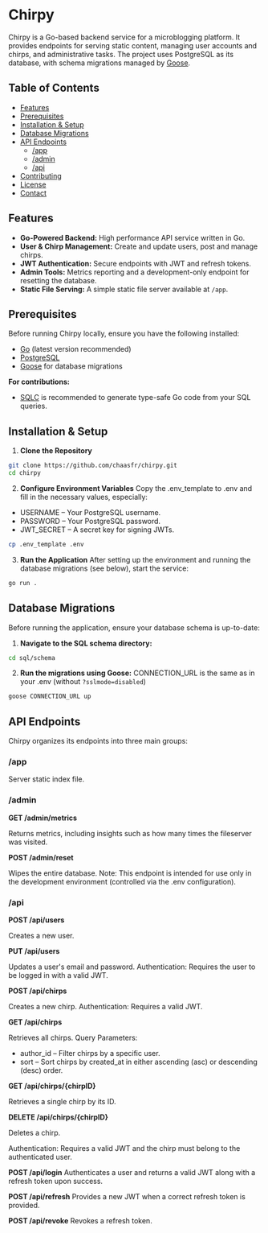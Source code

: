 # Chirpy

Chirpy is a Go-based backend service for a microblogging platform. It provides endpoints for serving static content, managing user accounts and chirps, and administrative tasks. The project uses PostgreSQL as its database, with schema migrations managed by [Goose](https://github.com/pressly/goose).

## Table of Contents

- [Features](#features)
- [Prerequisites](#prerequisites)
- [Installation & Setup](#installation--setup)
- [Database Migrations](#database-migrations)
- [API Endpoints](#api-endpoints)
  - [/app](#app)
  - [/admin](#admin)
  - [/api](#api)
- [Contributing](#contributing)
- [License](#license)
- [Contact](#contact)

## Features

- **Go-Powered Backend:** High performance API service written in Go.
- **User & Chirp Management:** Create and update users, post and manage chirps.
- **JWT Authentication:** Secure endpoints with JWT and refresh tokens.
- **Admin Tools:** Metrics reporting and a development-only endpoint for resetting the database.
- **Static File Serving:** A simple static file server available at `/app`.

## Prerequisites

Before running Chirpy locally, ensure you have the following installed:

- [Go](https://golang.org/) (latest version recommended)
- [PostgreSQL](https://www.postgresql.org/)
- [Goose](https://github.com/pressly/goose) for database migrations

**For contributions:**  
- [SQLC](https://sqlc.dev/) is recommended to generate type-safe Go code from your SQL queries.

## Installation & Setup

1. **Clone the Repository**

```bash
git clone https://github.com/chaasfr/chirpy.git
cd chirpy
```

2. **Configure Environment Variables**
Copy the .env_template to .env and fill in the necessary values, especially:

- USERNAME – Your PostgreSQL username.
- PASSWORD – Your PostgreSQL password.
- JWT_SECRET – A secret key for signing JWTs.
```bash
cp .env_template .env
```

3. **Run the Application**
After setting up the environment and running the database migrations (see below), start the service:
```bash
go run .
```

## Database Migrations
Before running the application, ensure your database schema is up-to-date:

1. **Navigate to the SQL schema directory:**
```bash
cd sql/schema
```

2. **Run the migrations using Goose:**
CONNECTION_URL is the same as in your .env (without `?sslmode=disabled`)
```bash
goose CONNECTION_URL up
```
## API Endpoints
Chirpy organizes its endpoints into three main groups:

### /app
Server static index file.

### /admin
**GET /admin/metrics**

Returns metrics, including insights such as how many times the fileserver was visited.

**POST /admin/reset**

Wipes the entire database.
Note: This endpoint is intended for use only in the development environment (controlled via the .env configuration).

### /api
**POST /api/users**

Creates a new user.


**PUT /api/users**

Updates a user's email and password.
Authentication: Requires the user to be logged in with a valid JWT.


**POST /api/chirps**

Creates a new chirp.
Authentication: Requires a valid JWT.


**GET /api/chirps**

Retrieves all chirps.
Query Parameters:
- author_id – Filter chirps by a specific user.
- sort – Sort chirps by created_at in either ascending (asc) or descending (desc) order.


**GET /api/chirps/{chirpID}**

Retrieves a single chirp by its ID.


**DELETE /api/chirps/{chirpID}**

Deletes a chirp.

Authentication: Requires a valid JWT and the chirp must belong to the authenticated user.

**POST /api/login**
Authenticates a user and returns a valid JWT along with a refresh token upon success.


**POST /api/refresh**
Provides a new JWT when a correct refresh token is provided.


**POST /api/revoke**
Revokes a refresh token.